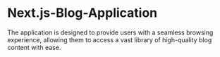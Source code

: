 # Next.js-Blog-Application
The application is designed to provide users with a seamless browsing experience, allowing them to access a vast library of high-quality blog content with ease.
